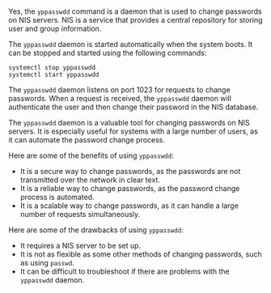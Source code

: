 # 

Yes, the `yppasswdd` command is a daemon that is used to change passwords on NIS servers. NIS is a service that provides a central repository for storing user and group information.

The `yppasswdd` daemon is started automatically when the system boots. It can be stopped and started using the following commands:

```
systemctl stop yppasswdd
systemctl start yppasswdd
```

The `yppasswdd` daemon listens on port 1023 for requests to change passwords. When a request is received, the `yppasswdd` daemon will authenticate the user and then change their password in the NIS database.

The `yppasswdd` daemon is a valuable tool for changing passwords on NIS servers. It is especially useful for systems with a large number of users, as it can automate the password change process.

Here are some of the benefits of using `yppasswdd`:

* It is a secure way to change passwords, as the passwords are not transmitted over the network in clear text.
* It is a reliable way to change passwords, as the password change process is automated.
* It is a scalable way to change passwords, as it can handle a large number of requests simultaneously.

Here are some of the drawbacks of using `yppasswdd`:

* It requires a NIS server to be set up.
* It is not as flexible as some other methods of changing passwords, such as using `passwd`.
* It can be difficult to troubleshoot if there are problems with the `yppasswdd` daemon.
